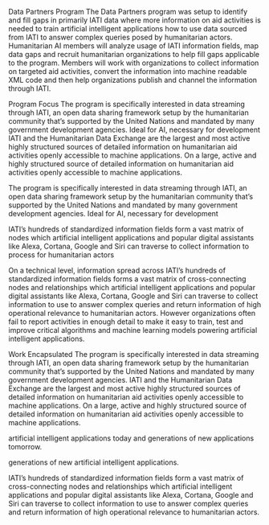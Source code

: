 Data Partners Program
The Data Partners program was setup to identify and fill gaps in primarily IATI data where more information on aid activities is needed to train artificial intelligent applications how to use data sourced from IATI to answer complex queries posed by humanitarian actors.
Humanitarian AI members will analyze usage of IATI information fields, map data gaps and recruit humanitarian organizations to help fill gaps applicable to the program. Members will work with organizations to collect information on targeted aid activities, convert the information into machine readable XML code and then help organizations publish and channel the information through IATI.

Program Focus
The program is specifically interested in data streaming through IATI, an open data sharing framework setup by the humanitarian community that’s supported by the United Nations and mandated by many government development agencies. 
Ideal for AI, necessary for development
IATI and the Humanitarian Data Exchange are the largest and most active highly structured sources of detailed information on humanitarian aid activities openly accessible to machine applications.
On a large, active and highly structured source of detailed information on humanitarian aid activities openly accessible to machine applications.



The program is specifically interested in data streaming through IATI, an open data sharing framework setup by the humanitarian community that’s supported by the United Nations and mandated by many government development agencies. 
Ideal for AI, necessary for development



IATI’s hundreds of standardized information fields form a vast matrix of nodes which artificial intelligent applications and popular digital assistants like Alexa, Cortana, Google and Siri can traverse to collect information to process for humanitarian actors



On a technical level, information spread across IATI’s hundreds of standardized information fields forms a vast matrix of cross-connecting nodes and relationships which artificial intelligent applications and popular digital assistants like Alexa, Cortana, Google and Siri can traverse to collect information to use to answer complex queries and return information of high operational relevance to humanitarian actors.
However organizations often fail to report activities in enough detail to make it easy to train, test and improve critical algorithms and machine learning models powering artificial intelligent applications.

Work
Encapsulated 
The program is specifically interested in data streaming through IATI, an open data sharing framework setup by the humanitarian community that’s supported by the United Nations and mandated by many government development agencies. IATI and the Humanitarian Data Exchange are the largest and most active highly structured sources of detailed information on humanitarian aid activities openly accessible to machine applications.
On a large, active and highly structured source of detailed information on humanitarian aid activities openly accessible to machine applications.




artificial intelligent applications today and generations of new applications tomorrow.


generations of new artificial intelligent applications.


IATI’s hundreds of standardized information fields form a vast matrix of cross-connecting nodes and relationships which artificial intelligent applications and popular digital assistants like Alexa, Cortana, Google and Siri can traverse to collect information to use to answer complex queries and return information of high operational relevance to humanitarian actors.

